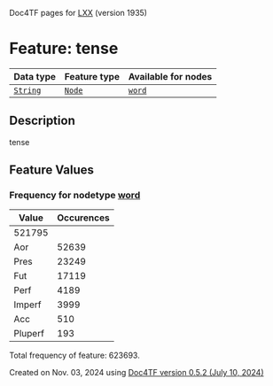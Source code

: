 Doc4TF pages for [LXX](https://github.com/CenterBLC/LXX) (version 1935)
# Feature: tense
Data type|Feature type|Available for nodes
---|---|---
[`String`](featuresbydatatype.md#string)|[`Node`](featuresbytype.md#node)| [`word`](featuresbynodetype.md#word) 
## Description
tense
## Feature Values
### Frequency for nodetype [word](featuresbynodetype.md#word)
Value|Occurences
---|---
|521795
Aor|52639
Pres|23249
Fut|17119
Perf|4189
Imperf|3999
Acc|510
Pluperf|193

Total frequency of feature: 623693.
  

Created on Nov. 03, 2024 using [Doc4TF version 0.5.2 (July 10, 2024)](https://github.com/tonyjurg/Doc4TF/blob/main/CreateFeatureDoc.ipynb) 